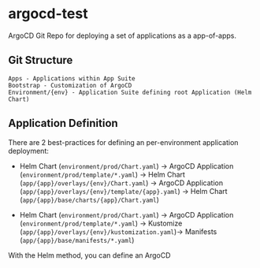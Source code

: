 # argocd-test

ArgoCD Git Repo for deploying a set of applications as a app-of-apps.

## Git Structure
```
Apps - Applications within App Suite
Bootstrap - Customization of ArgoCD
Environment/{env} - Application Suite defining root Application (Helm Chart)
```

## Application Definition

There are 2 best-practices for defining an per-environment application deployment:
* Helm Chart (`environment/prod/Chart.yaml`) -> 
  ArgoCD Application (`environment/prod/template/*.yaml`) -> 
  Helm Chart (`app/{app}/overlays/{env}/Chart.yaml`) ->
  ArgoCD Application (`app/{app}/overlays/{env}/template/{app}.yaml`) ->
  Helm Chart (`app/{app}/base/charts/{app}/Chart.yaml`)

* Helm Chart (`environment/prod/Chart.yaml`) -> 
  ArgoCD Application (`environment/prod/template/*.yaml`) -> 
  Kustomize (`app/{app}/overlays/{env}/kustomization.yaml`)->
  Manifests (`app/{app}/base/manifests/*.yaml`)

With the Helm method, you can define an ArgoCD